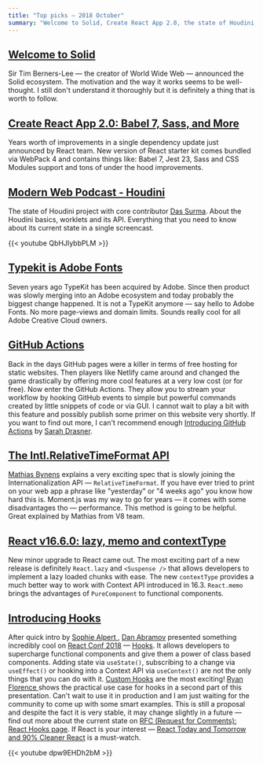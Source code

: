 ```yaml
---
title: "Top picks — 2018 October"
summary: "Welcome to Solid, Create React App 2.0, the state of Houdini API, Adobe Fonts, GitHub Actions, relative time format is coming to JavaScript, React 16.6 released and Hooks announced on React Conf 2018. Very crazy month!"
---
```


## [Welcome to Solid](https://solid.inrupt.com/)

Sir Tim Berners-Lee — the creator of World Wide Web — announced the Solid ecosystem. The motivation and the way it works seems to be well-thought. I still don't understand it thoroughly but it is definitely a thing that is worth to follow.

## [Create React App 2.0: Babel 7, Sass, and More](https://reactjs.org/blog/2018/10/01/create-react-app-v2.html)

Years worth of improvements in a single dependency update just announced by React team. New version of React starter kit comes bundled via WebPack 4 and contains things like: Babel 7, Jest 23, Sass and CSS Modules support and tons of under the hood improvements.

## [Modern Web Podcast - Houdini](https://youtu.be/QbHJIybbPLM)

The state of Houdini project with core contributor [Das Surma](https://twitter.com/dassurma). About the Houdini basics, worklets and its API. Everything that you need to know about its current state in a single screencast.

{{< youtube QbHJIybbPLM >}}

## [Typekit is Adobe Fonts](https://theblog.adobe.com/typekit-is-adobe-fonts/)

Seven years ago TypeKit has been acquired by Adobe. Since then product was slowly merging into an Adobe ecosystem and today probably the biggest change happened. It is not a TypeKit anymore — say hello to Adobe Fonts. No more page-views and domain limits. Sounds really cool for all Adobe Creative Cloud owners.

## [GitHub Actions](https://github.com/features/actions)

Back in the days GitHub pages were a killer in terms of free hosting for static websites. Then players like Netlify came around and changed the game drastically by offering more cool features at a very low cost (or for free). Now enter the GitHub Actions. They allow you to stream your workflow by hooking GitHub events to simple but powerful commands created by little snippets of code or via GUI. I cannot wait to play a bit with this feature and possibly publish some primer on this website very shortly. If you want to find out more, I can't recommend enough [Introducing GitHub Actions](https://css-tricks.com/introducing-github-actions/) by [Sarah Drasner](https://twitter.com/sarah_edo).

## [The Intl.RelativeTimeFormat API](https://developers.google.com/web/updates/2018/10/intl-relativetimeformat)

[Mathias Bynens](https://twitter.com/mathias) explains a very exciting spec that is slowly joining the Internationalization API — `RelativeTimeFormat`. If you have ever tried to print on your web app a phrase like "yesterday" or "4 weeks ago" you know how hard this is. Moment.js was my way to go for years — it comes with some disadvantages tho — performance. This method is going to be helpful. Great explained by Mathias from V8 team.

## [React v16.6.0: lazy, memo and contextType](https://reactjs.org/blog/2018/10/23/react-v-16-6.html)

New minor upgrade to React came out. The most exciting part of a new release is definitely `React.lazy` and `<Suspense />` that allows developers to implement a lazy loaded chunks with ease. The new `contextType` provides a much better way to work with Context API introduced in 16.3. `React.memo` brings the advantages of `PureComponent` to functional components.

## [Introducing Hooks](https://reactjs.org/docs/hooks-intro.html)

After quick intro by [Sophie Alpert ](https://twitter.com/sophiebits), [Dan Abramov](https://twitter.com/dan_abramov) presented something incredibly cool on [React Conf 2018](https://conf.reactjs.org/) — [Hooks](https://reactjs.org/docs/hooks-intro.html). It allows developers to supercharge functional components and give them a power of class based components. Adding state via `useState()`, subscribing to a change via `useEffect()` or hooking into a Context API via `useContext()` are not the only things that you can do with it. [Custom Hooks](https://reactjs.org/docs/hooks-custom.html) are the most exciting! [Ryan Florence
](https://twitter.com/ryanflorence) shows the practical use case for hooks in a second part of this presentation. Can't wait to use it in production and I am just waiting for the community to come up with some smart examples. This is still a proposal and despite the fact it is very stable, it may change slightly in a future — find out more about the current state on [RFC (Request for Comments): React Hooks page](https://github.com/reactjs/rfcs/pull/68). If React is your interest — [React Today and Tomorrow and 90% Cleaner React](https://youtu.be/dpw9EHDh2bM) is a must-watch.

{{< youtube dpw9EHDh2bM >}}
